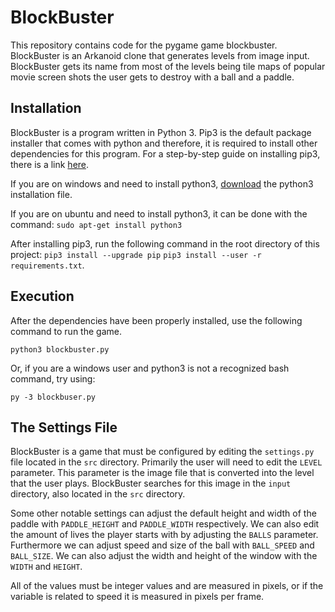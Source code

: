 # BlockBuster
This repository contains code for the pygame game blockbuster.  BlockBuster is an Arkanoid clone that generates levels from image input.  BlockBuster gets its name from most of the levels being tile maps of popular movie screen shots the user gets to destroy with a ball and a paddle.

## Installation

BlockBuster is a program written in Python 3.  Pip3 is the default package installer that comes with python and therefore, it is required to install other dependencies for this program.  For a step-by-step guide on installing pip3, there is a link [here](https://pip.pypa.io/en/stable/installing/).

If you are on windows and need to install python3, [download](https://www.python.org/downloads/windows/) the python3 installation file.

If you are on ubuntu and need to install python3, it can be done with the command:
`sudo apt-get install python3`

After installing pip3, run the following command in the root directory of this project:
`pip3 install --upgrade pip`
`pip3 install --user -r requirements.txt`.


## Execution

After the dependencies have been properly installed, use the following command to run the game.

`python3 blockbuster.py`

Or, if you are a windows user and python3 is not a recognized bash command, try using:

`py -3 blockbuser.py`

## The Settings File

BlockBuster is a game that must be configured by editing the `settings.py` file located in the `src` directory.  Primarily the user will need to edit the `LEVEL` parameter.  This parameter is the image file that is converted into the level that the user plays.  BlockBuster searches for this image in the `input` directory, also located in the `src` directory.

Some other notable settings can adjust the default height and width of the paddle with `PADDLE_HEIGHT` and `PADDLE_WIDTH` respectively.  We can also edit the amount of lives the player starts with by adjusting the `BALLS` parameter.  Furthermore we can adjust speed and size of the ball with `BALL_SPEED` and `BALL_SIZE`.  We can also adjust the width and height of the window with the `WIDTH` and `HEIGHT`.

All of the values must be integer values and are measured in pixels, or if the variable is related to speed it is measured in pixels per frame.
